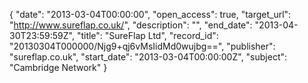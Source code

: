 {
  "date": "2013-03-04T00:00:00", 
  "open_access": true, 
  "target_url": "http://www.sureflap.co.uk/", 
  "description": "", 
  "end_date": "2013-04-30T23:59:59Z", 
  "title": "SureFlap Ltd", 
  "record_id": "20130304T000000/Njg9+qj6vMsIidMd0wujbg==", 
  "publisher": "sureflap.co.uk", 
  "start_date": "2013-03-04T00:00:00Z", 
  "subject": "Cambridge Network"
}

